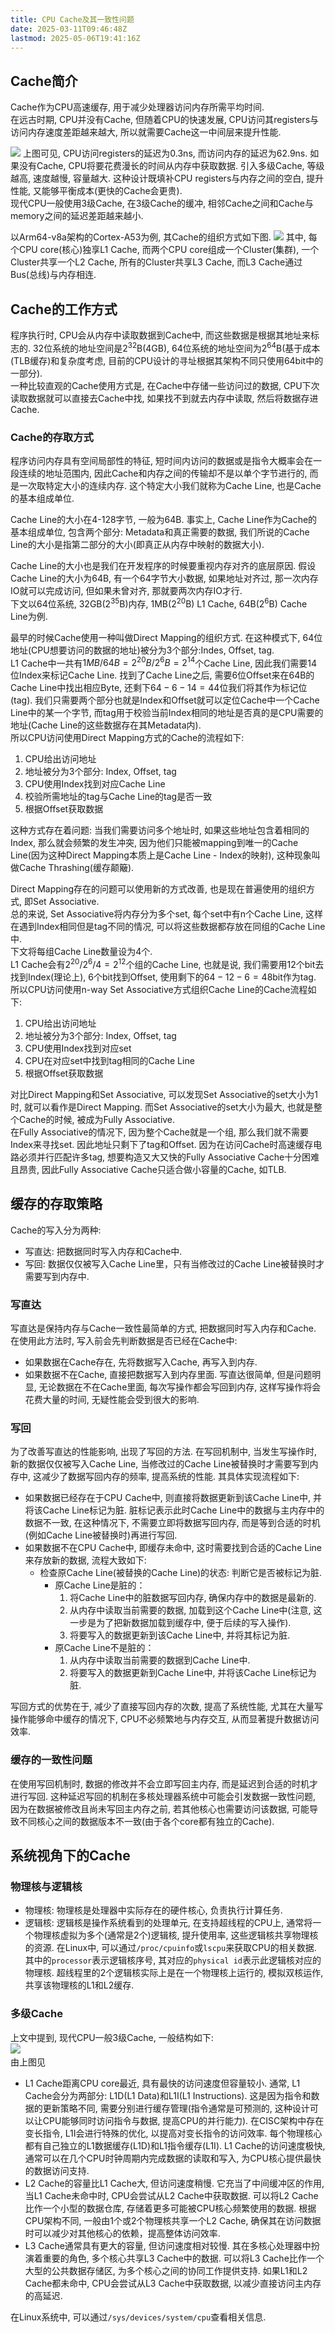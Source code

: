 ```yaml
---
title: CPU Cache及其一致性问题
date: 2025-03-11T09:46:48Z
lastmod: 2025-05-06T19:41:16Z
---
```


## Cache简介

Cache作为CPU高速缓存, 用于减少处理器访问内存所需平均时间.  
在远古时期, CPU并没有Cache, 但随着CPU的快速发展, CPU访问其registers与访问内存速度差距越来越大, 所以就需要Cache这一中间层来提升性能.  

![](https://pub-33412179390046d2b4017e671ebbd429.r2.dev/Pasted%20image%2020250117151028-20250311094648-cf17dqm.png)
上图可见, CPU访问registers的延迟为0.3ns, 而访问内存的延迟为62.9ns. 如果没有Cache, CPU将要花费漫长的时间从内存中获取数据. 引入多级Cache, 等级越高, 速度越慢, 容量越大. 这种设计既填补CPU registers与内存之间的空白, 提升性能, 又能够平衡成本(更快的Cache会更贵).  
现代CPU一般使用3级Cache, 在3级Cache的缓冲, 相邻Cache之间和Cache与memory之间的延迟差距越来越小.  

以Arm64-v8a架构的Cortex-A53为例, 其Cache的组织方式如下图.
![](https://pub-33412179390046d2b4017e671ebbd429.r2.dev/Pasted%20image%2020250117152525-20250311094648-s8khsxw.png)
其中, 每个CPU core(核心)独享L1 Cache, 而两个CPU core组成一个Cluster(集群), 一个Cluster共享一个L2 Cache, 所有的Cluster共享L3 Cache, 而L3 Cache通过Bus(总线)与内存相连.  

## Cache的工作方式

程序执行时, CPU会从内存中读取数据到Cache中, 而这些数据是根据其地址来标志的. 32位系统的地址空间是$2^{32}$B(4GB), 64位系统的地址空间为$2^{64}$B(基于成本(TLB缓存)和复杂度考虑, 目前的CPU设计的寻址根据其架构不同只使用64bit中的一部分).  
一种比较直观的Cache使用方式是, 在Cache中存储一些访问过的数据, CPU下次读取数据就可以直接去Cache中找, 如果找不到就去内存中读取, 然后将数据存进Cache.  

### Cache的存取方式

程序访问内存具有空间局部性的特征, 短时间内访问的数据或是指令大概率会在一段连续的地址范围内, 因此Cache和内存之间的传输却不是以单个字节进行的, 而是一次取特定大小的连续内存. 这个特定大小我们就称为Cache Line, 也是Cache的基本组成单位.    

Cache Line的大小在4-128字节, 一般为64B. 事实上, Cache Line作为Cache的基本组成单位, 包含两个部分: Metadata和真正需要的数据, 我们所说的Cache Line的大小是指第二部分的大小(即真正从内存中映射的数据大小).  

Cache Line的大小也是我们在开发程序的时候要重视内存对齐的底层原因. 假设Cache Line的大小为64B, 有一个64字节大小数据, 如果地址对齐过, 那一次内存IO就可以完成访问, 但如果未曾对齐, 那就要两次内存IO才行.  
下文以64位系统, 32GB($2^{35}$B)内存, 1MB($2^{20}$B) L1 Cache, 64B($2^{6}$B) Cache Line为例.  

最早的时候Cache使用一种叫做Direct Mapping的组织方式. 在这种模式下, 64位地址(CPU想要访问的数据的地址)被分为3个部分:Indes, Offset, tag.  
L1 Cache中一共有$1MB/64B=2^{20}B/2^{6}B=2^{14}$个Cache Line, 因此我们需要14位Index来标记Cache Line. 找到了Cache Line之后, 需要6位Offset来在64B的Cache Line中找出相应Byte, 还剩下$64-6-14=44$位我们将其作为标记位(tag). 我们只需要两个部分也就是Index和Offset就可以定位Cache中一个Cache Line中的某一个字节, 而tag用于校验当前Index相同的地址是否真的是CPU需要的地址(Cache Line的这些数据存在其Metadata内).  
所以CPU访问使用Direct Mapping方式的Cache的流程如下:  

1. CPU给出访问地址
2. 地址被分为3个部分: Index, Offset, tag
3. CPU使用Index找到对应Cache Line
4. 校验所需地址的tag与Cache Line的tag是否一致
5. 根据Offset获取数据

这种方式存在着问题: 当我们需要访问多个地址时, 如果这些地址包含着相同的Index, 那么就会频繁的发生冲突, 因为他们只能被mapping到唯一的Cache Line(因为这种Direct Mapping本质上是Cache Line - Index的映射), 这种现象叫做Cache Thrashing(缓存颠簸).  

Direct Mapping存在的问题可以使用新的方式改善, 也是现在普遍使用的组织方式, 即Set Associative.  
总的来说, Set Associative将内存分为多个set, 每个set中有n个Cache Line, 这样在遇到Index相同但是tag不同的情况, 可以将这些数据都存放在同组的Cache Line中.  
下文将每组Cache Line数量设为4个.  
L1 Cache会有$2^{20}/2^{6}/4=2^{12}$个组的Cache Line, 也就是说, 我们需要用12个bit去找到Index(理论上), 6个bit找到Offset, 使用剩下的$64-12-6=48$bit作为tag.  
所以CPU访问使用n-way Set Associative方式组织Cache Line的Cache流程如下:  

1. CPU给出访问地址
2. 地址被分为3个部分: Index, Offset, tag
3. CPU使用Index找到对应set
4. CPU在对应set中找到tag相同的Cache Line
5. 根据Offset获取数据

对比Direct Mapping和Set Associative, 可以发现Set Associative的set大小为1时, 就可以看作是Direct Mapping. 而Set Associative的set大小为最大, 也就是整个Cache的时候, 被成为Fully Associative.  
在Fully Associative的情况下, 因为整个Cache就是一个组, 那么我们就不需要Index来寻找set. 因此地址只剩下了tag和Offset. 因为在访问Cache时高速缓存电路必须并行匹配许多tag, 想要构造又大又快的Fully Associative Cache十分困难且昂贵, 因此Fully Associative Cache只适合做小容量的Cache, 如TLB.  

## 缓存的存取策略

Cache的写入分为两种:

- 写直达: 把数据同时写入内存和Cache中.
- 写回: 数据仅仅被写入Cache Line里，只有当修改过的Cache Line被替换时才需要写到内存中.

### 写直达

写直达是保持内存与Cache一致性最简单的方式, 把数据同时写入内存和Cache. 在使用此方法时, 写入前会先判断数据是否已经在Cache中:

- 如果数据在Cache存在, 先将数据写入Cache, 再写入到内存.
- 如果数据不在Cache, 直接把数据写入到内存里面.
  写直达很简单, 但是问题明显, 无论数据在不在Cache里面, 每次写操作都会写回到内存, 这样写操作将会花费大量的时间, 无疑性能会受到很大的影响.

### 写回

为了改善写直达的性能影响, 出现了写回的方法. 在写回机制中, 当发生写操作时, 新的数据仅仅被写入Cache Line, 当修改过的Cache Line被替换时才需要写到内存中, 这减少了数据写回内存的频率, 提高系统的性能.
其具体实现流程如下:

- 如果数据已经存在于CPU Cache中, 则直接将数据更新到该Cache Line中, 并将该Cache Line标记为脏. 脏标记表示此时Cache Line中的数据与主内存中的数据不一致, 在这种情况下, 不需要立即将数据写回内存, 而是等到合适的时机(例如Cache Line被替换时)再进行写回.
- 如果数据不在CPU Cache中, 即缓存未命中, 这时需要找到合适的Cache Line来存放新的数据, 流程大致如下:
  - 检查原Cache Line(被替换的Cache Line)的状态: 判断它是否被标记为脏.
    - 原Cache Line是脏的：
      1. 将Cache Line中的脏数据写回内存, 确保内存中的数据是最新的.
      2. 从内存中读取当前需要的数据, 加载到这个Cache Line中(注意, 这一步是为了把新数据加载到缓存中, 便于后续的写入操作).
      3. 将要写入的数据更新到该Cache Line中, 并将其标记为脏.
    - 原Cache Line不是脏的：
      1. 从内存中读取当前需要的数据到Cache Line中.
      2. 将要写入的数据更新到Cache Line中, 并将该Cache Line标记为脏.

写回方式的优势在于, 减少了直接写回内存的次数, 提高了系统性能, 尤其在大量写操作能够命中缓存的情况下, CPU不必频繁地与内存交互, 从而显著提升数据访问效率.

### 缓存的一致性问题

在使用写回机制时, 数据的修改并不会立即写回主内存, 而是延迟到合适的时机才进行写回. 这种延迟写回的机制在多核处理器系统中可能会引发数据一致性问题, 因为在数据被修改且尚未写回主内存之前, 若其他核心也需要访问该数据, 可能导致不同核心之间的数据版本不一致(由于各个core都有独立的Cache).

## 系统视角下的Cache

### 物理核与逻辑核

- 物理核: 物理核是处理器中实际存在的硬件核心, 负责执行计算任务.
- 逻辑核: 逻辑核是操作系统看到的处理单元, 在支持超线程的CPU上, 通常将一个物理核虚拟为多个(通常是2个)逻辑核, 提升使用率, 这些逻辑核共享物理核的资源.
  在Linux中, 可以通过`/proc/cpuinfo`或`lscpu`来获取CPU的相关数据. 其中的`processor`表示逻辑核序号, 其对应的`physical id`表示此逻辑核对应的物理核.
  超线程里的2个逻辑核实际上是在一个物理核上运行的, 模拟双核运作, 共享该物理核的L1和L2缓存.

### 多级Cache

上文中提到, 现代CPU一般3级Cache, 一般结构如下:  
​![](https://pub-33412179390046d2b4017e671ebbd429.r2.dev/Pasted%20image%2020250120212616-20250311094648-yz7gn97.png)  
由上图见

* L1 Cache距离CPU core最近, 具有最快的访问速度但容量较小. 通常, L1 Cache会分为两部分: L1D(L1 Data)和L1I(L1 Instructions). 这是因为指令和数据的更新策略不同, 需要分别进行缓存管理(指令通常是可预测的, 这种设计可以让CPU能够同时访问指令与数据, 提高CPU的并行能力). 在CISC架构中存在变长指令, L1I会进行特殊的优化, 以提高对变长指令的访问效率. 每个物理核心都有自己独立的L1数据缓存(L1D)和L1指令缓存(L1I). L1 Cache的访问速度极快, 通常可以在几个CPU时钟周期内完成数据的读取和写入, 为CPU核心提供最快的数据访问支持.
* L2 Cache的容量比L1 Cache大, 但访问速度稍慢. 它充当了中间缓冲区的作用, 当L1 Cache未命中时, CPU会尝试从L2 Cache中获取数据. 可以将L2 Cache比作一个小型的数据仓库, 存储着更多可能被CPU核心频繁使用的数据. 根据CPU架构不同, 一般由1个或2个物理核共享一个L2 Cache, 确保其在访问数据时可以减少对其他核心的依赖，提高整体访问效率.
* L3 Cache通常具有更大的容量, 但访问速度相对较慢. 其在多核心处理器中扮演着重要的角色, 多个核心共享L3 Cache中的数据. 可以将L3 Cache比作一个大型的公共数据存储区, 为多个核心之间的协同工作提供支持. 如果L1和L2 Cache都未命中, CPU会尝试从L3 Cache中获取数据, 以减少直接访问主内存的高延迟.

在Linux系统中, 可以通过`/sys/devices/system/cpu`​查看相关信息.

‍

